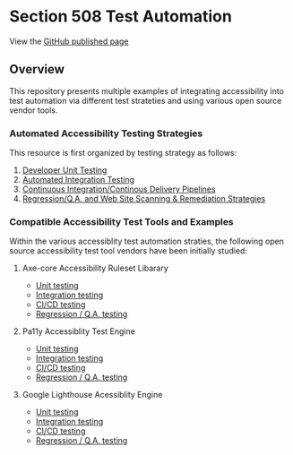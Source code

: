# Section 508 Test Automation

View the [GitHub published page](https://akingkci.github.io/Playbook-Automation/)


## Overview
This repository presents multiple examples of integrating accessibility into test automation via different test strateties and using various open source vendor tools.

### Automated Accessibility Testing Strategies
This resource is first organized by testing strategy as follows:  

  1. [Developer Unit Testing](https://github.com/akingkci/Playbook-Automation/tree/master/test-strategy/unit)
  2. [Automated Integration Testing]( )
  3. [Continuous Integration/Continous Delivery Pipelines](https:// )
  4. [Regression/Q.A. and Web Site Scanning & Remediation Strategies](https:// )  

### Compatible Accessibility Test Tools and Examples
Within the various accessiblity test automation straties, the following open source accessibility test tool vendors have been initially studied:  

  1. Axe-core Accessibility Ruleset Libarary
      * [Unit testing](https:// )
      * [Integration testing](https:// )
      * [CI/CD testing](https:// )
      * [Regression / Q.A. testing](https:// )
      
  2. Pa11y Accessiblity Test Engine
      * [Unit testing](https:// )
      * [Integration testing](https:// )
      * [CI/CD testing](https:// )
      * [Regression / Q.A. testing](https:// )
  
  3. Google Lighthouse Acessiblity Engine
      * [Unit testing](https:// )
      * [Integration testing](https:// )
      * [CI/CD testing](https:// )
      * [Regression / Q.A. testing](https:// )
     
  
